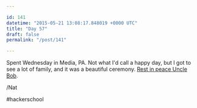 ```yaml
---

id: 141
datetime: "2015-05-21 13:08:17.848019 +0000 UTC"
title: "Day 57"
draft: false
permalink: "/post/141"

---
```


Spent Wednesday in Media, PA. Not what I'd call a happy day, but I got to see a lot of family, and it was a beautiful ceremony. [Rest in peace Uncle Bob](http://www.haganfuneralhome.com/memsol.cgi?page=profile&section=info&user_id=1578115).

/Nat

#hackerschool
